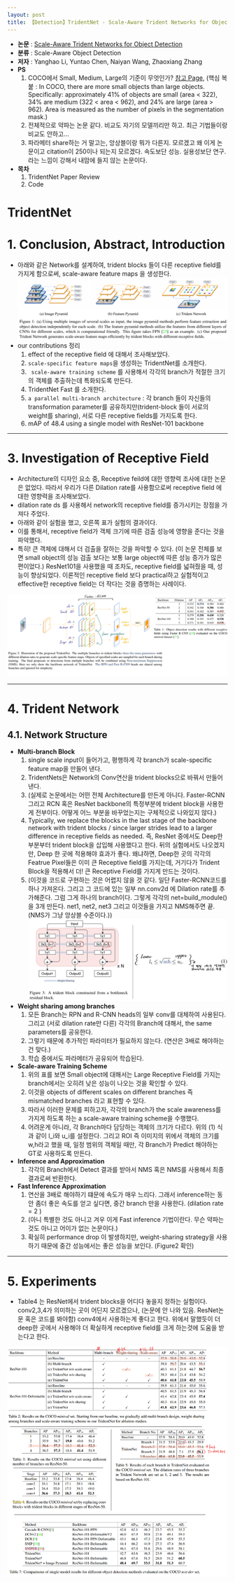 ```yaml
---
layout: post
title: 【Detection】TridentNet - Scale-Aware Trident Networks for Object Detection
---
```


- **논문** : [Scale-Aware Trident Networks for Object Detection](https://arxiv.org/pdf/1901.01892.pdf)
- **분류** : Scale-Aware Object Detection
- **저자** : Yanghao Li, Yuntao Chen, Naiyan Wang, Zhaoxiang Zhang
- **PS** 
  1. COCO에서 Small, Medium, Large의 기준이 무엇인가? [참고 Page](https://cocodataset.org/#detection-eval), (핵심 복붙 : In COCO, there are more small objects than large objects. Specifically: approximately 41% of objects are small (area < 322), 34% are medium (322 < area < 962), and 24% are large (area > 962). Area is measured as the number of pixels in the segmentation mask.)
  2. 전체적으로 약파는 논문 같다. 비교도 자기의 모델끼리만 하고. 최근 기법들이랑 비교도 안하고...
  3. 파라메터 share하는 거 말고는, 앙상블이랑 뭐가 다른지. 모르겠고 왜 이게 논문이고 citation이 250이나 되는지 모르겠다. 속도보단 성능. 실용성보단 연구. 라는 느낌이 강해서 내맘에 들지 않는 논문이다.
- **목차**
  1. TridentNet Paper Review
  2. Code 



# TridentNet

# 1. Conclusion, Abstract, Introduction

- 아래와 같은 Network를 설계하여,  trident blocks 들이 다른 receptive field를 가지게 함으로써, scale-aware feature maps 을 생성한다.    
  ![image-20210311185032430](https://github.com/junha1125/Imgaes_For_GitBlog/blob/master/Typora/image-20210311185032430.png?raw=tru)
- our contributions 정리
  1. effect of the receptive field 에 대해서 조사해보았다. 
  2. `scale-specific feature maps`을 생성하는 TridentNet를 소개한다. 
  3. ` scale-aware training scheme` 를 사용해서 각각의 branch가 적절한 크기의 객체를 추출하는데 특화되도록 만든다.
  4. TridentNet Fast 를 소개한다. 
  5. `a parallel multi-branch architecture` : 각 branch 들이 자신들의 transformation parameter를 공유하지만(trident-block 들이 서로의 weight를 sharing), 서로 다른 receptive fields를 가지도록 한다.
  6. mAP of 48.4 using a single model with ResNet-101 backbone



---

# 3. Investigation of Receptive Field

- Architecture의 디자인 요소 중, Receptive feild에 대한 영향력 조사에 대한 논문은 없었다. 따라서 우리가 다른 Dilation rate를 사용함으로써 receptive field 에 대한 영향력을 조사해보았다. 
- dilation rate ds 를 사용해서 network의  receptive field를 증가시키는 장점을 가져다 주었다. 
- 아래와 같이 실험을 했고, 오른쪽 표가 실험의 결과이다. 
- 이를 통해서, receptive field가 객체 크기에 따른 검출 성능에 영향을 준다는 것을 파악했다. 
- 특히! 큰 객체에 대해서 더 검출을 잘하는 것을 파악할 수 있다. (이 논문 전체를 보면 small object의 성능 검출 보다는 보통 large object에 따른 성능 증가가 많은 편이었다.) ResNet101을 사용했을 때 조차도, receptive field를 넓혀줬을 때, 성능이 향상되었다. 이론적인 receptive field 보다 practical하고 실험적이고 effective한 receptive field는 더 작다는 것을 증명하는 사례이다. 



![image-20210311223956455](https://github.com/junha1125/Imgaes_For_GitBlog/blob/master/Typora/image-20210311223956455.png?raw=tru)

---

# 4. Trident Network

## 4.1. Network Structure

- **Multi-branch Block**
  1. single scale input이 들어가고, 평행하게 각 branch가 scale-specific feature map을 만들어 낸다. 
  2. TridentNets은 Network의 Conv연산을 trident blocks으로 바꿔서 만들어 낸다. 
  3. (실제로 논문에서는 어떤 전체 Architecture를 만든게 아니다. Faster-RCNN 그리고 RCN 혹은 ResNet backbone의 특정부분에 trident block을 사용한게 전부이다. 어떻게 어느 부분을 바꾸었는지는 구체적으로 나와있지 않다.) 
  4. Typically, we replace the blocks in the last stage of the backbone network with trident blocks / since larger strides lead to a larger difference in receptive fields as needed. 즉, ResNet 중에서도 Deep한 부분부터 trident block을 삽입해 사용했다고 한다. 뒤의 실험에서도 나오겠지만, Deep 한 곳에 적용해야 효과가 좋다. 왜냐하면, Deep한 곳의 각각의 Featrue Pixel들은 이미 큰 Receptive field를 가지는데, 거기다가 Trident Block을 적용해서 더! 큰 Receptive Field를 가지게 만드는 것이다. 
  5. (이것을 코드로 구현하는 것은 어렵지 않을 것 같다. 일단 Faster-RCNN코드를 하나 가져온다. 그리고 그 코드에 있는 일부 nn.conv2d 에 Dilation rate를 추가해준다. 그럼 그게 하나의 branch이다. 그렇게 각각의 net=build_module()을 3개 만든다. net1, net2, net3 그리고 이것들을 가지고 NMS해주면 끝. (NMS가 그냥 앙상블 수준이다.))    
     ![image-20210311225603287](https://github.com/junha1125/Imgaes_For_GitBlog/blob/master/Typora/image-20210311225603287.png?raw=tru)
- **Weight sharing among branches**
  1. 모든 Branch는 RPN and R-CNN heads의 일부 conv를 대체하여 사용된다. 그리고 (서로 dilation rate만 다른) 각각의 Branch에 대해서,  the same parameters를 공유한다. 
  2. 그렇기 때문에 추가적인 파라미터가 필요하지 않는다. (연산은 3배로 해야하는 건 맞다.)
  3. 학습 중에서도 파라메터가 공유되어 학습된다.
- **Scale-aware Training Scheme**
  1. 위의 표를 보면 Small object에 대해서는 Large Receptive Field를 가지는 branch에서는 오히려 낮은 성능이 나오는 것을 확인할 수 있다. 
  2. 이것을 objects of different scales on different branches 즉 mismatched branches 라고 표현할 수 있다. 
  3. 따라서 이러한 문제를 피하고자, 각각의 branch가 the scale awareness를 가지게 하도록 하는 a scale-aware training scheme을 수행했다. 
  4. 어려운게 아니라, 각 Branch마다 담당하는 객체의 크기가 다르다. 위의 (1) 식과 같이 l_i와 u_i를 설정한다. 그리고 ROI 즉 이미지의 위에서 객체의 크기를 w,h라고 했을 때, 일정 범위의 객체일 때만, 각 Branch가 Predict 해야하는 GT로 사용하도록 만든다.
- **Inference and Approximation**
  1. 각각의 Branch에서 Detect 결과를 받아서 NMS 혹은 NMS를 사용해서 최종 결과로써 반환한다. 
- **Fast Inference Approximation**
  1. 연산을 3배로 해야하기 떄문에 속도가 매우 느리다. 그래서 inference하는 동안 좀더 좋은 속도를 얻고 싶다면, 중간 branch 만을 사용한다. (dilation rate = 2 )
  2. (아니 특별한 것도 아니고 겨우 이게 Fast inference 기법이란다. 무슨 약파는 것도 아니고 어이가 없는 논문이다.)
  3. 확실히 performance drop 이 발생하지만, weight-sharing strategy을 사용하기 때문에 중간 성능에서는 좋은 성능을 보인다. (Figure2 확인)



---

# 5. Experiments

- Table4 는 ResNet에서 trident blocks을 어디다 놓을지 정하는 실험이다. conv2,3,4가 의미하는 곳이 어딘지 모르겠으나, (논문에 안 나와 있음. ResNet논문 혹은 코드를 봐야함) conv4에서 사용하는게 좋다고 한다. 위에서 말했듯이 더 deep한 곳에서 사용해야 더 확실하게 receptive field를 크게 하는것에 도움을 받는다고 한다.



![image-20210311230859944](https://github.com/junha1125/Imgaes_For_GitBlog/blob/master/Typora/image-20210311230859944.png?raw=tru)